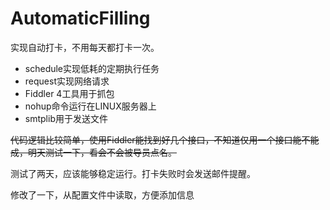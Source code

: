 # AutomaticFilling
实现自动打卡，不用每天都打卡一次。

* schedule实现低耗的定期执行任务
* request实现网络请求
* Fiddler 4工具用于抓包
* nohup命令运行在LINUX服务器上
* smtplib用于发送文件

~~代码逻辑比较简单，使用Fiddler能找到好几个接口，不知道仅用一个接口能不能成，明天测试一下，看会不会被导员点名。~~

测试了两天，应该能够稳定运行。打卡失败时会发送邮件提醒。

修改了一下，从配置文件中读取，方便添加信息
